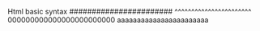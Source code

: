 Html basic syntax
#######################
^^^^^^^^^^^^^^^^^^^^^^^
000000000000000000000000
aaaaaaaaaaaaaaaaaaaaaaa
